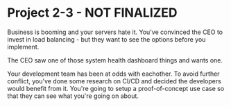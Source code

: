 # Project 2-3 - NOT FINALIZED

Business is booming and your servers hate it. You've convinced the CEO to invest in load balancing - but they want to see the options before you implement.

The CEO saw one of those system health dashboard things and wants one.

Your development team has been at odds with eachother. To avoid further conflict, you've done some research on CI/CD and decided the developers would benefit from it. You're going to setup a proof-of-concept use case so that they can see what you're going on about.
